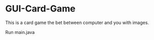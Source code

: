 # GUI-Card-Game
This is a card game the bet between computer and you with images.     

Run main.java
